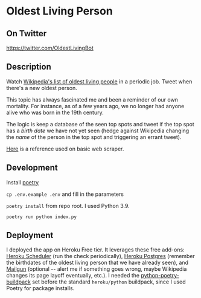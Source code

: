 # Oldest Living Person

## On Twitter

https://twitter.com/OldestLivingBot

## Description

Watch [Wikipedia's list of oldest living people](https://en.wikipedia.org/wiki/List_of_the_oldest_living_people) in a periodic job. Tweet when there's a new oldest person.

This topic has always fascinated me and been a reminder of our own mortality. For instance, as of a few years ago, we no longer had anyone alive who was born in the 19th century.

The logic is keep a database of the seen top spots and tweet if the top spot has a *birth date* we have not yet seen (hedge against Wikipedia changing the *name* of the person in the top spot and triggering an errant tweet).

[Here](https://medium.com/analytics-vidhya/web-scraping-a-wikipedia-table-into-a-dataframe-c52617e1f451) is a reference used on basic web scraper.

## Development

Install [poetry](https://python-poetry.org/docs/#installation)

`cp .env.example .env` and fill in the parameters

`poetry install` from repo root. I used Python 3.9.

`poetry run python index.py`

## Deployment

I deployed the app on Heroku Free tier. It leverages these free add-ons: [Heroku Scheduler](https://elements.heroku.com/addons/scheduler) (run the check periodically), [Heroku Postgres](https://elements.heroku.com/addons/heroku-postgresql) (remember the birthdates of the oldest living person that we have already seen), and [Mailgun](https://elements.heroku.com/addons/mailgun) (optional -- alert me if something goes wrong, maybe Wikipedia changes its page layoff eventually, etc.). I needed the [python-poetry-buildpack](https://github.com/moneymeets/python-poetry-buildpack.git) set before the standard `heroku/python` buildpack, since I used Poetry for package installs.
